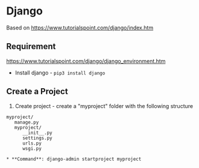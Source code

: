 # Django 

Based on https://www.tutorialspoint.com/django/index.htm

## Requirement
https://www.tutorialspoint.com/django/django_environment.htm

*  Install django - `pip3 install django` 


## Create a Project

1. Create project - create a "myproject" folder with the following structure
```
myproject/
   manage.py
   myproject/
      __init__.py
      settings.py
      urls.py
      wsgi.py
``` 
	* **Command**: django-admin startproject myproject

